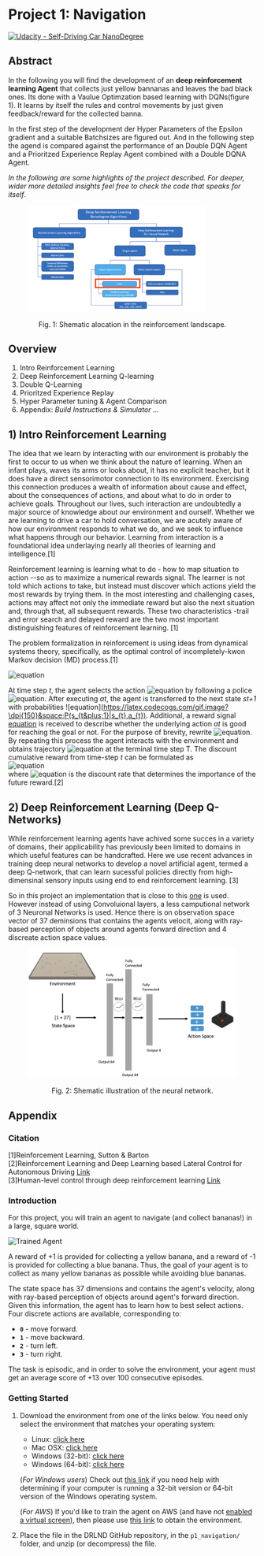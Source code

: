 [//]: # (Image References)

[image1]: https://user-images.githubusercontent.com/10624937/42135619-d90f2f28-7d12-11e8-8823-82b970a54d7e.gif "Trained Agent"

# Project 1: Navigation
[![Udacity - Self-Driving Car NanoDegree](https://s3.amazonaws.com/udacity-sdc/github/shield-carnd.svg)](http://www.udacity.com/drive)

## Abstract
In the following you will find the development of an **deep reinforcement learning Agent** that collects just yellow bannanas and leaves the bad black ones.
Its done with a Vaulue Optimzation based learning with DQNs(figure 1). It learns by itself the rules and control movements by just 
given feedback/reward for the collected banna. 

In the first step of the development der Hyper Parameters of the Epsilon gradient and a suitable Batchsizes are figured out. 
And in the following step the agend is compared against the performance of an Double DQN Agent and a 
Prioritzed Experience Replay Agent combined with a Double DQNA Agent. 

 *In the following are some highlights of the project described. For deeper, wider more detailed insights feel free to check the code that speaks for itself*.

<figure>
 <img src="./img/DRL_landscape.png" width="360" alt="BehaviourControl" />
 <figcaption>
 <p></p> 
 <p style="text-align: center;"> Fig. 1: Shematic alocation in the reinforcement landscape.  </p> 
 </figcaption>
</figure>
 <p></p>

Overview
---
1. Intro Reinforcement Learning
2. Deep Reinforcement Learning Q-learning
3. Double Q-Learning
4. Prioritzed Experience Replay
5. Hyper Parameter tuning & Agent Comparison
6. Appendix: *Build Instructions & Simulator* ...

## 1) Intro Reinforcement Learning
The idea that we learn by interacting with our environment is probably the first to occur to us when we think about the nature of learning. When an infant plays, waves its arms or looks about, it 
has no explicit teacher, but it does have a direct sensorimotor connection to its environment. Exercising this connection produces a wealth of information about
cause and effect, about the consequences of actions, and about what to do in order to achieve goals. Throughout our lives, such interaction are undoubtedly a major source of knowledge
about our environment and ourself. Whether we are learning to drive a car to hold conversation, we are acutely aware of how our environment responds
to what we do, and we seek to influence what happens through our behavior. Learning from interaction is a foundational idea underlaying nearly all theories of learning and
intelligence.[1]

Reinforcement learning is learning what to do - how to map situation to action --so as to maximize a numerical rewards signal. The learner is not told which actions to take, but instead must discover which actions yield the most rewards by
trying them. In the most interesting and challenging cases, actions may affect not only the immediate reward but also the next situation and, through that, all subsequent rewards.
These two characteristics -trail and error search and delayed reward are the two most important distinguishing features of reinforcement learning. [1]

The problem formalization in reinforcement is using ideas from dynamical systems theory, specifically, as the optimal control of incompletely-kwon
Markov decision (MD) process.[1]

![equation](https://latex.codecogs.com/gif.image?\dpi{150}&space;\left(S,A,r(s_{t},a_{t}),P(s_{t&plus;1}|s_{t},a_{t}),\gamma&space;\right))

At time step *t*, the agent selects the action ![equation](https://latex.codecogs.com/gif.image?\dpi{150}&space;a_{t}\in&space;A) by following a police
![equation](https://latex.codecogs.com/gif.image?\dpi{150}&space;\pi&space;:&space;S\rightarrow&space;\mathbb{R}). After executing *at*, the agent 
is transferred to the next state *st+1* with probabilities ![equation](https://latex.codecogs.com/gif.image?\dpi{150}&space;P(s_{t&plus;1}|s_{t},a_{t}).
Additional, a reward signal [equation](https://latex.codecogs.com/gif.image?\dpi{110}&space;r(s_{t},a_{t})) is received to describe whether the underlying
action *at* is good for reaching the goal or not. For the purpose of brevity, rewrite ![equation](https://latex.codecogs.com/gif.image?\dpi{110}&space;r(s_{t},a_{t})). By repeating 
this process the agent interacts with the environment and obtains trajectory ![equation](https://latex.codecogs.com/gif.image?\dpi{110}&space;\tau&space;=s_{1},a_{1},r_{1},......,s_{T},r_{T})
at the terminal time step T. The discount cumulative reward from time-step *t* can be formulated as <br />
![equation](https://latex.codecogs.com/gif.image?\dpi{110}&space;R_{t}=\sum_{k=t}^{T}\gamma&space;^{k-t}r_{k})<br />
where ![equation](https://latex.codecogs.com/gif.image?\dpi{110}&space;\gamma&space;\in&space;(0,1)) is the discount rate that determines the importance of the
future reward.[2]

## 2) Deep Reinforcement Learning (Deep Q-Networks)
While reinforcement learning agents have achived some succes in a variety of domains, their applicability has previously been limited to domains in 
which useful features can be handcrafted. Here we use recent advances in training deep neural networks to develop a novel artificial agent, termed
a deep Q-network, that can learn sucessful policies directly from high-dimensinal sensory inputs using end to end reinforcement learning. [3]

So in this project an implementation that is close to this [one](https://storage.googleapis.com/deepmind-media/dqn/DQNNaturePaper.pdf) is used.
However instead of using Convoluional layers, a less camputional network of 3 Neuronal Networks is used. Hence there is on observation space vector 
of 37 deminsions that contains the agents velocit, along with ray-based perception of objects around agents forward direction and 4 discreate action space values.

<figure>
 <img src="./img/Net.png" width="500" alt=Net" />
 <figcaption>
 <p></p> 
 <p style="text-align: center;"> Fig. 2: Shematic illustration of the neural network.  </p> 
 </figcaption>
</figure>
 <p></p>

## Appendix
### Citation
[1]Reinforcement Learning, Sutton & Barton <br />
[2]Reinforcement Learning and Deep Learning based Lateral Control for Autonomous Driving [Link](https://arxiv.org/abs/1810.12778) <br />
[3]Human-level control through deep reinforcement learning [Link](https://storage.googleapis.com/deepmind-media/dqn/DQNNaturePaper.pdf) <br />

### Introduction

For this project, you will train an agent to navigate (and collect bananas!) in a large, square world.  

![Trained Agent][image1]

A reward of +1 is provided for collecting a yellow banana, and a reward of -1 is provided for collecting a blue banana.  Thus, the goal of your agent is to collect as many yellow bananas as possible while avoiding blue bananas.  

The state space has 37 dimensions and contains the agent's velocity, along with ray-based perception of objects around agent's forward direction.  Given this information, the agent has to learn how to best select actions.  Four discrete actions are available, corresponding to:
- **`0`** - move forward.
- **`1`** - move backward.
- **`2`** - turn left.
- **`3`** - turn right.

The task is episodic, and in order to solve the environment, your agent must get an average score of +13 over 100 consecutive episodes.

### Getting Started

1. Download the environment from one of the links below.  You need only select the environment that matches your operating system:
    - Linux: [click here](https://s3-us-west-1.amazonaws.com/udacity-drlnd/P1/Banana/Banana_Linux.zip)
    - Mac OSX: [click here](https://s3-us-west-1.amazonaws.com/udacity-drlnd/P1/Banana/Banana.app.zip)
    - Windows (32-bit): [click here](https://s3-us-west-1.amazonaws.com/udacity-drlnd/P1/Banana/Banana_Windows_x86.zip)
    - Windows (64-bit): [click here](https://s3-us-west-1.amazonaws.com/udacity-drlnd/P1/Banana/Banana_Windows_x86_64.zip)
    
    (_For Windows users_) Check out [this link](https://support.microsoft.com/en-us/help/827218/how-to-determine-whether-a-computer-is-running-a-32-bit-version-or-64) if you need help with determining if your computer is running a 32-bit version or 64-bit version of the Windows operating system.

    (_For AWS_) If you'd like to train the agent on AWS (and have not [enabled a virtual screen](https://github.com/Unity-Technologies/ml-agents/blob/master/docs/Training-on-Amazon-Web-Service.md)), then please use [this link](https://s3-us-west-1.amazonaws.com/udacity-drlnd/P1/Banana/Banana_Linux_NoVis.zip) to obtain the environment.

2. Place the file in the DRLND GitHub repository, in the `p1_navigation/` folder, and unzip (or decompress) the file. 

